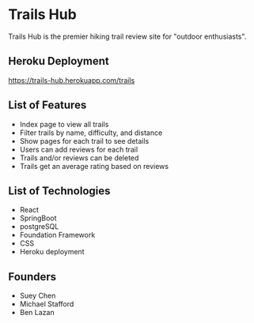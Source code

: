 # Trails Hub
Trails Hub is the premier hiking trail review site for "outdoor enthusiasts".  

## Heroku Deployment
https://trails-hub.herokuapp.com/trails

## List of Features
* Index page to view all trails
* Filter trails by name, difficulty, and distance
* Show pages for each trail to see details
* Users can add reviews for each trail
* Trails and/or reviews can be deleted
* Trails get an average rating based on reviews


## List of Technologies
  * React
  * SpringBoot
  * postgreSQL
  * Foundation Framework
  * CSS
  * Heroku deployment

## Founders
* Suey Chen
* Michael Stafford
* Ben Lazan
